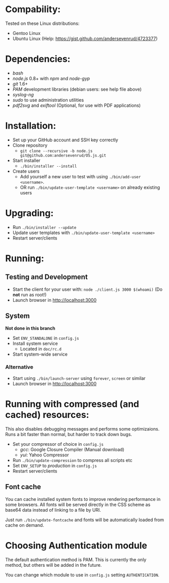 # Compability:
Tested on these Linux distributions:
* Gentoo Linux
* Ubuntu Linux (Help: https://gist.github.com/andersevenrud/4723377)

# Dependencies:
* _bash_
* _node.js_ 0.8+ with _npm_ and _node-gyp_
* _git_ 1.6+
* _PAM_ development libraries (debian users: see help file above)
* _syslog-ng_
* _sudo_ to use administration utilities
* _pdf2svg_ and _exiftool_ (Optional, for use with PDF applications)

# Installation:
* Set up your GitHub account and SSH key correctly
* Clone repository
  - `git clone --recursive -b node.js git@github.com:andersevenrud/OS.js.git`
* Start installer
  - `./bin/installer --install`
* Create users
  - Add yourself a new user to test with using `./bin/add-user <username>`.
  - OR run `./bin/update-user-template <username>` on already existing users

# Upgrading:
* Run `./bin/installer --update`
* Update user templates with `./bin/update-user-template <username>`
* Restart server/clients

# Running:

## Testing and Development
* Start the client for your user with:
  `node ./client.js 3000 $(whoami)` (Do **not** run as root!)
* Launch browser in [http://localhost:3000](http://localhost:3000)

## System
**Not done in this branch**

* Set `ENV_STANDALONE` in `config.js`
* Install system service
  - Located in `doc/rc.d`
* Start system-wide service

### Alternative
* Start using `./bin/launch-server` using `forever`, `screen` or similar
* Launch browser in [http://localhost:3000](http://localhost:3000)

# Running with compressed (and cached) resources:
This also disables debugging messages and performs some optimizaions.
Runs a bit faster than normal, but harder to track down bugs.

* Set your compressor of choice in `config.js`
  - _gcc_: Google Closure Compiler (Manual download)
  - _yui_: Yahoo Compressor
* Run `./bin/update-compression` to compress all scripts etc
* Set `ENV_SETUP` to _production_ in `config.js`
* Restart server/clients

## Font cache
You can cache installed system fonts to improve rendering performance in some browsers.
All fonts will be served directly in the CSS scheme as base64 data instead of linking
to a file by URI.

Just run `./bin/update-fontcache` and fonts will be automatically loaded from cache
on demand.

# Choosing Authentication module
The default authentication method is PAM. This is currently the only method, but
others will be added in the future.

You can change which module to use in `config.js` setting `AUTHENTICATION`.
